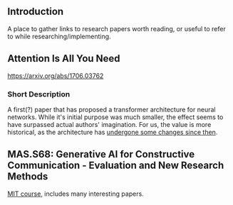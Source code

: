 ## Introduction

A place to gather links to research papers worth reading, or useful to refer to while researching/implementing.

## Attention Is All You Need

https://arxiv.org/abs/1706.03762

### Short Description

A first(?) paper that has proposed a transformer architecture for neural networks. While it's initial purpose was much smaller, the effect seems to have surpassed actual authors' imagination. For us, the value is more historical, as the architecture has [undergone some changes since then](https://magazine.sebastianraschka.com/p/why-the-original-transformer-figure).

## MAS.S68: Generative AI for Constructive Communication - Evaluation and New Research Methods

[MIT course](https://ai4comm.media.mit.edu/), includes many interesting papers.
